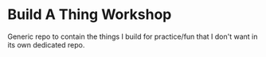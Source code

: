 # Build A Thing Workshop

Generic repo to contain the things I build for practice/fun that I don't want in its own dedicated repo.

